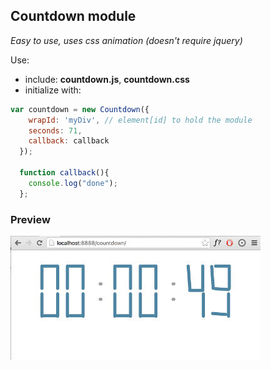 ## Countdown module

*Easy to use, uses css animation (doesn't require jquery)*

Use:

* include: **countdown.js**, **countdown.css**
* initialize with: 
```javascript
var countdown = new Countdown({
    wrapId: 'myDiv', // element[id] to hold the module
    seconds: 71,
    callback: callback
  });
  
  function callback(){
    console.log("done");
  };
```

### Preview
![Preview image](/preview.jpg)
 
